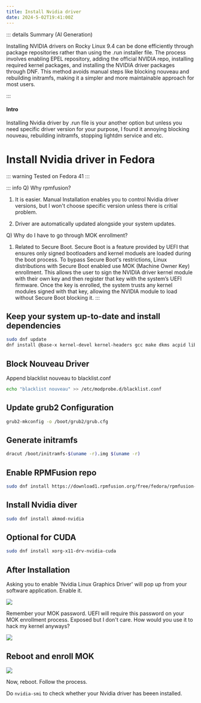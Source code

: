 ```yaml
---
title: Install Nvidia driver 
date: 2024-5-02T19:41:00Z
---
```

::: details Summary (AI Generation)
<!-- DESC SEP -->
Installing NVIDIA drivers on Rocky Linux 9.4 can be done efficiently through package repositories rather than using the .run installer file. The process involves enabling EPEL repository, adding the official NVIDIA repo, installing required kernel packages, and installing the NVIDIA driver packages through DNF. This method avoids manual steps like blocking nouveau and rebuilding initramfs, making it a simpler and more maintainable approach for most users.
<!-- AI Summerized -->

<!-- DESC SEP -->
:::

#### Intro

Installing Nvidia driver by .run file is your another option but unless you need specific driver version for your purpose, I found it annoying 
blocking nouveau, rebuilding initramfs, stopping lightdm service and etc.

# Install Nvidia driver in Fedora

::: warning
Tested on Fedora 41 
:::

::: info
Q) Why rpmfusion?
1. It is easier. Manual Installation enables you to control Nvidia driver versions, but I won't choose specific version unless there is critial problem.

2. Driver are automatically updated alongside your system updates.

Q) Why do I have to go through MOK enrollment?
1. Related to Secure Boot. Secure Boot is a feature provided by UEFI that ensures only signed bootloaders and kernel moduels are loaded during the boot process. To bypass Secure Boot's restrictions, Linux distributions with Secure Boot enabled use MOK (Machine Owner Key) enrollment. This allows the user to sign the NVIDIA driver kernel module with their own key and then register that key with the system’s UEFI firmware. Once the key is enrolled, the system trusts any kernel modules signed with that key, allowing the NVIDIA module to load without Secure Boot blocking it.
:::

## Keep your system up-to-date and install dependencies

```bash
sudo dnf update
dnf install @base-x kernel-devel kernel-headers gcc make dkms acpid libglvnd-glx libglvnd-opengl libglvnd-devel pkgconfig xorg-x11-server-Xwayland libxcb egl-wayland

 ```

## Block Nouveau Driver 

Append blacklist nouveau to blacklist.conf

```bash
echo "blacklist nouveau" >> /etc/modprobe.d/blacklist.conf
```

## Update grub2 Configuration

```bash
grub2-mkconfig -o /boot/grub2/grub.cfg
```

## Generate initramfs

```bash
dracut /boot/initramfs-$(uname -r).img $(uname -r)
```

## Enable RPMFusion repo

```bash
sudo dnf install https://download1.rpmfusion.org/free/fedora/rpmfusion-free-release-$(rpm -E %fedora).noarch.rpm https://download1.rpmfusion.org/nonfree/fedora/rpmfusion-nonfree-release-$(rpm -E %fedora).noarch.rpm
```

## Install Nvidia diver

```bash
sudo dnf install akmod-nvidia
```

## Optional for CUDA 

```bash
sudo dnf install xorg-x11-drv-nvidia-cuda
```

## After Installation

Asking you to enable 'Nvidia Linux Graphics Driver' will pop up from your software application. Enable it.

![](/assets/blog/pics/gpuinstall/1.png)

Remember your MOK password. UEFI will require this password on your MOK enrollment process.
Exposed but I don't care. How would you use it to hack my kernel anyways?

![](/assets/blog/pics/gpuinstall/2.png)

## Reboot and enroll MOK

![](/assets/blog/pics/gpuinstall/3.png)

Now, reboot. Follow the process.

Do `nvidia-smi` to check whether your Nvidia driver has beeen installed.